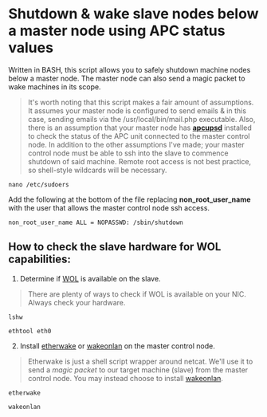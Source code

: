 # Shutdown & wake slave nodes below a master node using APC status values
Written in BASH, this script allows you to safely shutdown machine nodes below a master node. 
The master node can also send a magic packet to wake machines in its scope.

> It's worth noting that this script makes a fair amount of assumptions. It assumes your master node is configured to send emails & in this case, sending emails via the /usr/local/bin/mail.php executable. Also, there is an assumption that your master node has **[apcupsd]([url](https://command-not-found.com/apcaccess))** installed to check the status of the APC unit connected to the master control node. In addition to the other assumptions I've made; your master control node must be able to ssh into the slave to commence shutdown of said machine. Remote root access is not best practice, so shell-style wildcards will be necessary.

```nano /etc/sudoers```

Add the following at the bottom of the file replacing **non_root_user_name** with the user that allows the master control node ssh access.

```non_root_user_name ALL = NOPASSWD: /sbin/shutdown```

## How to check the slave hardware for WOL capabilities:
1. Determine if [WOL](https://command-not-found.com/wol) is available on the slave.
> There are plenty of ways to check if WOL is available on your NIC.
Always check your hardware.

```lshw```

```ethtool eth0```

2. Install [etherwake](https://command-not-found.com/etherwake) or [wakeonlan](https://command-not-found.com/wakeonlan) on the master control node.
> Etherwake is just a shell script wrapper around netcat. We'll use it to send a _magic packet_ to our target machine (slave) from the master control node. You may instead choose to install [wakeonlan](https://command-not-found.com/wakeonlan).

```etherwake```

```wakeonlan```

